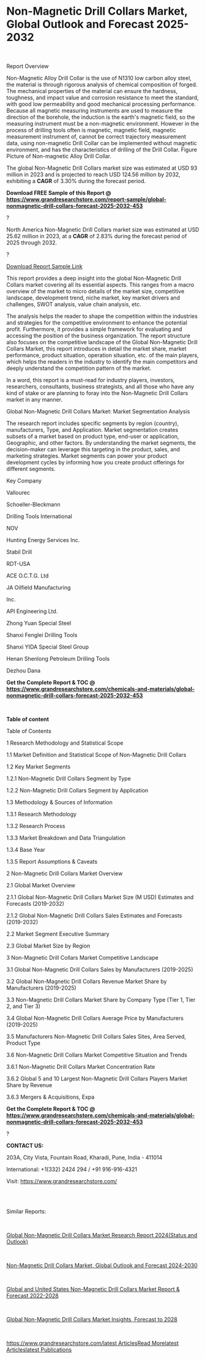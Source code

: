 <h1>Non-Magnetic Drill Collars Market, Global Outlook and Forecast 2025-2032</h1><br/><p>Report Overview</p>
 
 
 
 <p>Non-Magnetic Alloy Drill Collar is the use of N1310 low carbon alloy steel, the material is through rigorous analysis of chemical composition of forged. The mechanical properties of the material can ensure the hardness, toughness, and impact value and corrosion resistance to meet the standard, with good low permeability and good mechanical processing performance. Because all magnetic measuring instruments are used to measure the direction of the borehole, the induction is the earth&#39;s magnetic field, so the measuring instrument must be a non-magnetic environment. However in the process of drilling tools often is magnetic, magnetic field, magnetic measurement instrument of, cannot be correct trajectory measurement data, using non-magnetic Drill Collar can be implemented without magnetic environment, and has the characteristics of drilling of the Drill Collar. Figure Picture of Non-magnetic Alloy Drill Collar.</p>
 
 
 
 <p>The global Non-Magnetic Drill Collars market size was estimated at USD 93 million in 2023 and is projected to reach USD 124.56 million by 2032, exhibiting a <strong>CAGR</strong> of 3.30% during the forecast period.</p>
 
 
 
 <div><b>Download FREE Sample of this Report @ <a href="https://www.grandresearchstore.com/report-sample/global-nonmagnetic-drill-collars-forecast-2025-2032-453">https://www.grandresearchstore.com/report-sample/global-nonmagnetic-drill-collars-forecast-2025-2032-453</a></b></div>
 
 
 
 <p>? </p>
 
 
 
 <p>North America Non-Magnetic Drill Collars market size was estimated at USD 25.62 million in 2023, at a <strong>CAGR</strong> of 2.83% during the forecast period of 2025 through 2032.</p>
 
 
 
 <p>? </p>
 
 
 
 <p><a href="https://www.grandresearchstore.com/mr-admin/report-sample/global-nonmagnetic-drill-collars-forecast-2025-2032-453">Download Report Sample Link</a></p>
 
 
 
 <p>This report provides a deep insight into the global Non-Magnetic Drill Collars market covering all its essential aspects. This ranges from a macro overview of the market to micro details of the market size, competitive landscape, development trend, niche market, key market drivers and challenges, SWOT analysis, value chain analysis, etc.</p>
 
 
 
 <p>The analysis helps the reader to shape the competition within the industries and strategies for the competitive environment to enhance the potential profit. Furthermore, it provides a simple framework for evaluating and accessing the position of the business organization. The report structure also focuses on the competitive landscape of the Global Non-Magnetic Drill Collars Market, this report introduces in detail the market share, market performance, product situation, operation situation, etc. of the main players, which helps the readers in the industry to identify the main competitors and deeply understand the competition pattern of the market.</p>
 
 
 
 <p>In a word, this report is a must-read for industry players, investors, researchers, consultants, business strategists, and all those who have any kind of stake or are planning to foray into the Non-Magnetic Drill Collars market in any manner.</p>
 
 
 
 <p>Global Non-Magnetic Drill Collars Market: Market Segmentation Analysis</p>
 
 
 
 <p>The research report includes specific segments by region (country), manufacturers, Type, and Application. Market segmentation creates subsets of a market based on product type, end-user or application, Geographic, and other factors. By understanding the market segments, the decision-maker can leverage this targeting in the product, sales, and marketing strategies. Market segments can power your product development cycles by informing how you create product offerings for different segments.</p>
 
 
 
 <p>Key Company</p>
 
 
 
 <p>Vallourec</p>
 
 
 
 <p>Schoeller-Bleckmann</p>
 
 
 
 <p>Drilling Tools International</p>
 
 
 
 <p>NOV</p>
 
 
 
 <p>Hunting Energy Services Inc.</p>
 
 
 
 <p>Stabil Drill</p>
 
 
 
 <p>RDT-USA</p>
 
 
 
 <p>ACE O.C.T.G. Ltd</p>
 
 
 
 <p>JA Oilfield Manufacturing</p>
 
 
 
 <p>Inc.</p>
 
 
 
 <p>API Engineering Ltd.</p>
 
 
 
 <p>Zhong Yuan Special Steel</p>
 
 
 
 <p>Shanxi Fenglei Drilling Tools</p>
 
 
 
 <p>Shanxi YIDA Special Steel Group</p>
 
 
 
 <p>Henan Shenlong Petroleum Drilling Tools</p>
 
 
 
 <p>Dezhou Dana</p>
 
 
 
 <div><b>Get the Complete Report & TOC @ <a href="https://www.grandresearchstore.com/chemicals-and-materials/global-nonmagnetic-drill-collars-forecast-2025-2032-453">https://www.grandresearchstore.com/chemicals-and-materials/global-nonmagnetic-drill-collars-forecast-2025-2032-453</a></b></div>
 
 
 
 <p><br />
 
 <b>Table of content</b></p>
 
 
 
 <p>Table of Contents<br />
 
 1 Research Methodology and Statistical Scope<br />
 
 1.1 Market Definition and Statistical Scope of Non-Magnetic Drill Collars<br />
 
 1.2 Key Market Segments<br />
 
 1.2.1 Non-Magnetic Drill Collars Segment by Type<br />
 
 1.2.2 Non-Magnetic Drill Collars Segment by Application<br />
 
 1.3 Methodology & Sources of Information<br />
 
 1.3.1 Research Methodology<br />
 
 1.3.2 Research Process<br />
 
 1.3.3 Market Breakdown and Data Triangulation<br />
 
 1.3.4 Base Year<br />
 
 1.3.5 Report Assumptions & Caveats<br />
 
 2 Non-Magnetic Drill Collars Market Overview<br />
 
 2.1 Global Market Overview<br />
 
 2.1.1 Global Non-Magnetic Drill Collars Market Size (M USD) Estimates and Forecasts (2019-2032)<br />
 
 2.1.2 Global Non-Magnetic Drill Collars Sales Estimates and Forecasts (2019-2032)<br />
 
 2.2 Market Segment Executive Summary<br />
 
 2.3 Global Market Size by Region<br />
 
 3 Non-Magnetic Drill Collars Market Competitive Landscape<br />
 
 3.1 Global Non-Magnetic Drill Collars Sales by Manufacturers (2019-2025)<br />
 
 3.2 Global Non-Magnetic Drill Collars Revenue Market Share by Manufacturers (2019-2025)<br />
 
 3.3 Non-Magnetic Drill Collars Market Share by Company Type (Tier 1, Tier 2, and Tier 3)<br />
 
 3.4 Global Non-Magnetic Drill Collars Average Price by Manufacturers (2019-2025)<br />
 
 3.5 Manufacturers Non-Magnetic Drill Collars Sales Sites, Area Served, Product Type<br />
 
 3.6 Non-Magnetic Drill Collars Market Competitive Situation and Trends<br />
 
 3.6.1 Non-Magnetic Drill Collars Market Concentration Rate<br />
 
 3.6.2 Global 5 and 10 Largest Non-Magnetic Drill Collars Players Market Share by Revenue<br />
 
 3.6.3 Mergers & Acquisitions, Expa</p>
 
 
 
 <div><b>Get the Complete Report & TOC @ <a href="https://www.grandresearchstore.com/chemicals-and-materials/global-nonmagnetic-drill-collars-forecast-2025-2032-453">https://www.grandresearchstore.com/chemicals-and-materials/global-nonmagnetic-drill-collars-forecast-2025-2032-453</a></b></div>
 
 
 
 <p>? </p>
 
 
 
 <p><b>CONTACT US:</b><br />
 
 203A, City Vista, Fountain Road, Kharadi, Pune, India - 411014<br />
 
 International: +1(332) 2424 294 / +91 916-916-4321<br />
 
 Visit: <a href="https://www.grandresearchstore.com/">https://www.grandresearchstore.com/</a><br />
 
 <br />
 
 <br />
 
 Similar Reports:<br />
 
 <br />
 
 <a href="https://www.grandresearchstore.com/chemicals-and-materials/global-nonmagnetic-drill-collars-2024-485">Global Non-Magnetic Drill Collars Market Research Report 2024(Status and Outlook)</a><br />
 
 <br />
 
 <a href="https://www.grandresearchstore.com/chemicals-and-materials/global-nonmagnetic-drill-collars-forecast-2024-2030-203">Non-Magnetic Drill Collars Market, Global Outlook and Forecast 2024-2030</a><br />
 
 <br />
 
 <a href="https://www.grandresearchstore.com/chemicals-and-materials/global-united-states-nonmagnetic-drill-collars-2022-2028-61">Global and United States Non-Magnetic Drill Collars Market Report & Forecast 2022-2028</a><br />
 
 <br />
 
 <a href="https://www.grandresearchstore.com/chemicals-and-materials/global-nonmagnetic-drill-collars-2028-905">Global Non-Magnetic Drill Collars Market Insights, Forecast to 2028</a><br />
 
 <br />
 
 <a href="https://gyeongbokgung.com">https://www.grandresearchstore.com/</a><a href="https://hallyeomaritime.com">latest Articles</a><a href="https://jingwansa.com">Read More</a><a href="https://nguoiviet.jp/">latest Articles</a><a href="https://www.intelmarketresearch.com/">latest Publications</a></p>